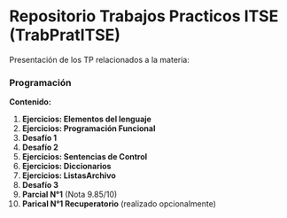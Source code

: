 # Repositorio Trabajos Practicos ITSE (TrabPratITSE)
Presentación de los TP relacionados a la materia:
### Programación
**Contenido:**
1. **Ejercicios: Elementos del lenguaje**
2. **Ejercicios: Programación Funcional**
3. **Desafío 1**
4. **Desafío 2**
5. **Ejercicios: Sentencias de Control**
6. **Ejercicios: Diccionarios**
7. **Ejercicios: ListasArchivo**
8. **Desafío 3**
9. **Parcial N°1** (Nota 9.85/10)
10. **Parical N°1 Recuperatorio** (realizado opcionalmente)
